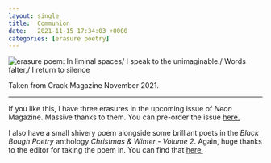 ```yaml
---
layout: single
title:  Communion
date:   2021-11-15 17:34:03 +0000
categories: [erasure poetry]
---
```


<img src="https://www.davidralphlewis.co.uk/assets/images/articles/2021/communion.jpeg" alt="erasure poem: In liminal spaces/ I speak to the unimaginable./ Words falter,/ I return to silence" title="I love articles printed on black backgrounds" class="responsive"><br>

Taken from Crack Magazine November 2021.

***

If you like this, I have three erasures in the upcoming issue of *Neon* Magazine. Massive thanks to them. You can pre-order the issue [here.](https://www.neonbooks.org.uk/product-tag/issue-53/)

I also have a small shivery poem alongside some brilliant poets in the *Black Bough Poetry* anthology *Christmas & Winter - Volume 2*. Again, huge thanks to the editor for taking the poem in. You can find that [here.](https://www.blackboughpoetry.com/about-3)
